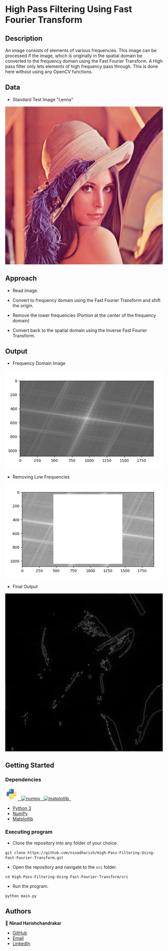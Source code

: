 # High Pass Filtering Using Fast Fourier Transform

## Description

An image consists of elements of various frequencies. This image can be processed if the image, which is originally in the spatial domain be converted to the frequency domain using the Fast Fourier Transform. A High pass filter only lets elements of high frequency pass through. This is done here without using any OpenCV functions.


## Data

* Standard Test Image "Lenna"

![alt text](/data/Lenna.png)


## Approach

* Read image.

* Convert to frequency domain using the Fast Fourier Transform and shift the origin.

* Remove the lower frequencies (Portion at the center of the frequency domain)

* Convert back to the spatial domain using the Inverse Fast Fourier Transform.


## Output

* Frequency Domain Image

![alt text](/output/output1.png)

* Removing Low Frequencies

![alt text](/output/output2.png)

* Final Output

![alt text](/output/output3.png)


## Getting Started

### Dependencies

<p align="left"> 
<a href="https://www.python.org" target="_blank" rel="noreferrer"> <img src="https://raw.githubusercontent.com/devicons/devicon/master/icons/python/python-original.svg" alt="python" width="40" height="40"/>&ensp; </a>
<a href="https://numpy.org/" target="_blank" rel="noreferrer"> <img src="https://www.codebykelvin.com/learning/python/data-science/numpy-series/cover-numpy.png" alt="numpy" width="40" height="40"/>&ensp; </a>
<a href="https://matplotlib.org/" target="_blank" rel="noreferrer"> <img src="https://static.javatpoint.com/tutorial/matplotlib/images/matplotlib-tutorial.png" alt="matplotlib" width="40" height="40"/>&ensp; </a>
</p>

* [Python 3](https://www.python.org/)
* [NumPy](https://numpy.org/)
* [Matplotlib](https://matplotlib.org/)

### Executing program

* Clone the repository into any folder of your choice.
```
git clone https://github.com/ninadharish/High-Pass-Filtering-Using-Fast-Fourier-Transform.git
```

* Open the repository and navigate to the `src` folder.
```
cd High-Pass-Filtering-Using-Fast-Fourier-Transform/src
```

* Run the program.
```
python main.py
```


## Authors

👤 **Ninad Harishchandrakar**

* [GitHub](https://github.com/ninadharish)
* [Email](mailto:ninad.harish@gmail.com)
* [LinkedIn](https://linkedin.com/in/ninadharish)
